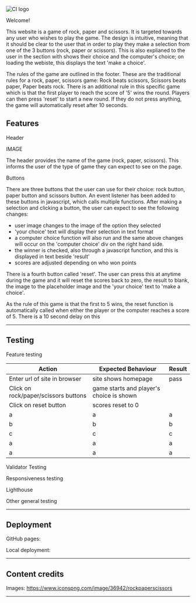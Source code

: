 ![CI logo](https://codeinstitute.s3.amazonaws.com/fullstack/ci_logo_small.png)

Welcome!

This website is a game of rock, paper and scissors. It is targeted towards any user who wishes to play the game. The design is intuitive, meaning that it should be clear to the user that in order to play they make a selection from one of the 3 buttons (rock, paper or scissors). This is also explianed to the user in the section with shows their choice and the computer's choice; on loading the webiste, this displays the text 'make a choice'.

The rules of the game are outlined in the footer. These are the traditional rules for a rock, paper, scissors game: Rock beats scissors, Scissors beats paper, Paper beats rock. There is an additional rule in this specific game which is that the first player to reach the score of '5' wins the round. Players can then press 'reset' to start a new round. If they do not press anything, the game will automatically reset after 10 seconds.



## Features

Header

IMAGE

The header provides the name of the game (rock, paper, scissors). This informs the user of the type of game they can expect to see on the page.

Buttons

There are three buttons that the user can use for their choice: rock button, paper button and scissors button. An event listener has been added to these buttons in javascript, which calls multiple functions. After making a selection and clicking a button, the user can expect to see the following changes:
- user image changes to the image of the option they selected
- 'your choice' text will display their selection in text format
- a computer choice function will also run and the same above changes will occur on the 'computer choice' div on the right hand side.
- the winner is checked, also through a javascript function, and this is displayed in text beside 'result'
- scores are adjusted depending on who won points

There is a fourth button called 'reset'. The user can press this at anytime during the game and it will reset the scores back to zero, the result to blank, the image to the placeholder image and the 'your choice' text to 'make a choice'.

As the rule of this game is that the first to 5 wins, the reset function is automatically called when either the player or the computer reaches a score of 5. There is a 10 second delay on this


------

## Testing

Feature testing

| Action        | Expected Behaviour  | Result | 
| ------------- | ------------- | ------------- | 
| Enter url of site in browser  | site shows homepage | pass | 
| Click on rock/paper/scissors buttons  | game starts and player's choice is shown  |  | 
| Click on reset button  | scores reset to 0  |  | 
| a | a  | a |
|  b | b  | b |
| c  | c  | c |
| a  | a  | a |
| a  | a | a |

Validator Testing

Responsiveness testing

Lighthouse

Other general testing

------

## Deployment

 GitHub pages:

 Local deployment:

---

## Content credits


Images: https://www.iconspng.com/image/36942/rockpaperscissors

---
